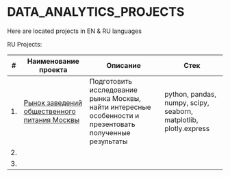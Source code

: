 # DATA_ANALYTICS_PROJECTS

Here are located projects in EN & RU languages

RU Projects:

| #    | Наименование проекта                | Описание                                                     | Стек                                                         |
| ---- | ------------------------------------------------------------ | ------------------------------------------------------------ | ------------------------------------------------------------ |
| 1.   | [ Рынок заведений общественного питания Москвы]([https://github.com/aq2003/Portfolio/tree/main/Gold%20Recovery](https://github.com/EkaterinaVershinina/DA_77/blob/main/Project_sprint_9.ipynb)) | Подготовить исследование рынка Москвы, найти интересные особенности и презентовать полученные результаты | python, pandas, numpy, scipy, seaborn, matplotlib, plotly.express      |
| 2.   | |  | |
| 3.   | | |  |
